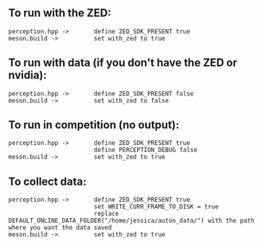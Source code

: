 ## To run with the ZED:
    perception.hpp ->       define ZED_SDK_PRESENT true 
    meson.build ->          set with_zed to true

## To run with data (if you don't have the ZED or nvidia):
    perception.hpp ->       define ZED_SDK_PRESENT false 
    meson.build ->          set with_zed to false    

## To run in competition (no output):
    perception.hpp ->       define ZED_SDK_PRESENT true 
                            define PERCEPTION_DEBUG false 
    meson.build ->          set with_zed to true

## To collect data:
    perception.hpp ->       define ZED_SDK_PRESENT true 
                            set WRITE_CURR_FRAME_TO_DISK = true
                            replace DEFAULT_ONLINE_DATA_FOLDER("/home/jessica/auton_data/") with the path where you want the data saved
    meson.build ->          set with_zed to true
